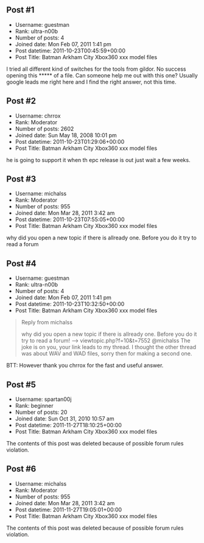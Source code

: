 ## Post #1
- Username: guestman
- Rank: ultra-n00b
- Number of posts: 4
- Joined date: Mon Feb 07, 2011 1:41 pm
- Post datetime: 2011-10-23T00:45:59+00:00
- Post Title: Batman Arkham City Xbox360 xxx model files

I tried all different kind of switches for the tools from gildor. No success opening this ***** of a file. Can someone help me out with this one? Usually google leads me right here and I find the right answer, not this time.
## Post #2
- Username: chrrox
- Rank: Moderator
- Number of posts: 2602
- Joined date: Sun May 18, 2008 10:01 pm
- Post datetime: 2011-10-23T01:29:06+00:00
- Post Title: Batman Arkham City Xbox360 xxx model files

he is going to support it when th epc release is out just wait a few weeks.
## Post #3
- Username: michalss
- Rank: Moderator
- Number of posts: 955
- Joined date: Mon Mar 28, 2011 3:42 am
- Post datetime: 2011-10-23T07:55:05+00:00
- Post Title: Batman Arkham City Xbox360 xxx model files

why did you open a new topic if there is allready one. Before you do it try to read a forum
## Post #4
- Username: guestman
- Rank: ultra-n00b
- Number of posts: 4
- Joined date: Mon Feb 07, 2011 1:41 pm
- Post datetime: 2011-10-23T10:32:50+00:00
- Post Title: Batman Arkham City Xbox360 xxx model files

> Reply from michalss
>
> why did you open a new topic if there is allready one. Before you do it try to read a forum! --> viewtopic.php?f=10&t=7552
@michalss
The joke is on you, your link leads to my thread. I thought the other thread was about WAV and WAD files, sorry then for making a second one.


BTT:
However thank you chrrox for the fast and useful answer.
## Post #5
- Username: spartan00j
- Rank: beginner
- Number of posts: 20
- Joined date: Sun Oct 31, 2010 10:57 am
- Post datetime: 2011-11-27T18:10:25+00:00
- Post Title: Batman Arkham City Xbox360 xxx model files

The contents of this post was deleted because of possible forum rules violation.
## Post #6
- Username: michalss
- Rank: Moderator
- Number of posts: 955
- Joined date: Mon Mar 28, 2011 3:42 am
- Post datetime: 2011-11-27T19:05:01+00:00
- Post Title: Batman Arkham City Xbox360 xxx model files

The contents of this post was deleted because of possible forum rules violation.
